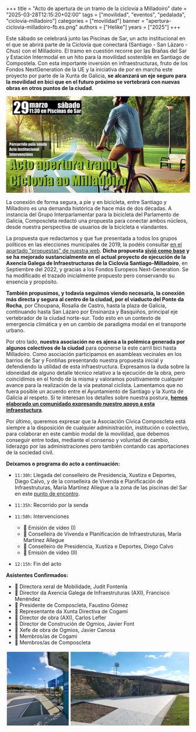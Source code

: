 +++
title = "Acto de apertura de un tramo de la ciclovía a Milladoiro"
date = "2025-03-28T12:15:20+02:00"
tags = ["movilidad", "eventos", "pedalada", "ciclovía-milladoiro"]
categories = ["movilidad"]
banner = "apertura-ciclovia-milladoiro-fb.es.png"
authors = ["Helike"]
years = ["2025"]
+++

Este sábado se celebrará junto las Piscinas de Sar, un acto institucional en el que se abrirá parte de la Ciclovía que conectará (Santiago - San Lázaro - Chus) con el Milladoiro. El tramo en cuestión recorre por las Brañas del Sar y Estación Intermodal en un hito para la movilidad sostenible en Santiago de Compostela. Con esta importante inversión en infraestructuras, fruto de los Fondos NextGeneration de la UE y la iniciativa de por en marcha este proyecto por parte de la Xunta de Galicia, **se alcanzará un eje seguro para la movilidad en bici que en el futuro próximo se vertebrará con nuevas obras en otros puntos de la ciudad**.

![Cartaz acto de apertura do tramo de ciclovía](apertura-ciclovia-milladoiro-fb.png)

La conexión de forma segura, a pie y en bicicleta, entre Santiago y Milladoiro es una demanda histórica de hace más de dos décadas. A instancia del Grupo Interparlamentar para la bicicleta del Parlamento de Galicia, Composcleta redactó una propuesta para conectar ambos núcleos, desde nuestra perspectiva de usuarios de la bicicleta e víandantes.

La propuesta que redactamos y que fue presentada a todos los grupos políticos en las elecciones municipales de 2019, la podéis consultar [en el apartado "propuestas" de nuestra web][1]. **Dicha propuesta [sivió como base][2] y se ha mejorado sustancialmente en el actual proyecto de ejecución de la Axencia Galega de Infraestructuras de la Ciclovía Santiago-Milladoiro**, en Septiembre del 2022, y gracias a los Fondos Europeos Next-Generation. Se ha modificado el trazado inicialmente propuesto pero conservando su ensencia y propósito.

**También propusimos, y todavía seguimos viendo necesaria, la conexión más directa y segura al centro de la ciudad, por el viaducto del Ponte da Rocha**, por Choupana, Rosalía de Castro, hasta la plaza de Galicia, continuando hasta San Lázaro por Ensinanza y Basquiños, principal eje vertebrador de la ciudad norte-sur. Todo esto en un contexto de emergencia climática y en un cambio de paradigma modal en el transporte urbano.

Por otro lado, **nuestra asociación no es ajena a la polémica generada por algunos colectivos de la ciudad** para oponerse la este carril bici hasta Milladoiro. Como asociación participamos en asambleas vecinales en los barrios de Sar y Fontiñas presentando nuestra propuesta inicial y defendiendo la utilidad de esta infraestructura. Expresamos la duda sobre la idoneidad de alguno detalle técnico relativo a la ejecución de la obra, pero coincidimos en el fondo de la misma y valoramos positivamente cualquier avance para la realización de la vía peatonal ciclista. Lamentamos que no fuera posible un acuerdo entre el Ayuntamiento de Santiago y la Xunta de Galicia al respeto. Si te interesan los detalles sobre nuestra postura, [**hemos elaborado un comunidado expresando nuestro apoyo a esta infraestuctura**][3].

Por último, queremos expresar que la Asociación Cívica Composcleta está siempre a la disposición de cualquier administración, institución o colectivo, para colaborar en este cambio modal de la movilidad, que debemos conseguir entre todas, mediante el consenso y voluntad de cambio, liderazgo por las administraciones pero también contando cas aportaciones de la sociedad civil.

**Deixamos o programa do acto a continuación:**

- `11:30h`: Llegada del conselleiro de Presidencia, Xustiza e Deportes, Diego Calvo, y de la conselleira de Vivenda e Planificación de Infraestruturas, María Martínez Allegue a la zona de las piscinas del Sar en este [punto de encontro](https://maps.app.goo.gl/u2Uizt1pmXm9gi3P8).

- `11:35h`: Recorrido por la senda

- `11:50h`: Intervenciones
  - 🎥 Emisión de vídeo (I)
  - 👩 Conselleira de Vivenda e Planificación de Infraestruturas, María Martínez Allegue
  - 👨 Conselleiro de Presidencia, Xustiza e Deportes, Diego Calvo
  - 🎥 Emisión de vídeo (II)

- `12:15h`: Fin del acto

**Asistentes Confirmados:**

- 👩 Directora xeral de Mobilidade, Judit Fontenla
- 👨 Director da Axencia Galega de Infraestruturas (AXI), Francisco Menéndez
- 👨 Presidente de Composcleta, Faustino Gómez
- 👨 Representante da Xunta Directiva de Cogami
- 👨 Director de obra (AXI), Carlos Lefler
- 👨 Director de Construción de Ogmios, Javier Font
- 👨 Xefe de obra de Ogmios, Javier Canosa
- 👥 Membros/as de Cogami
- 👥 Membros/as de Composcleta

![Lugar de encuentro del acto](apertura-ciclovia-programa.png)

<!-- Referencias externas -->
[1]: https://proxectos.composcleta.org/ciclovia-milladoiro-santiago/index.html 'Propuesta Ciclovía: O Milladoiro - Santiago'
[2]: https://drive.google.com/file/d/1zvUW8clz9PXUoEUt4VtuBJ7-Kuytpqba/view?usp=sharing 'Xunta de Galicia - Antecedentes de la propuesta'
[3]: https://drive.google.com/file/d/1layWz_Rr7YfEMFEj_kPTDQTagU9Ht_YV/view?usp=sharing '2025-FEB18 Comunicado de Composcleta en relación al proyecto de la Xunta de Galicia de ciclovía que conectará Milladoiro con Santiago'
